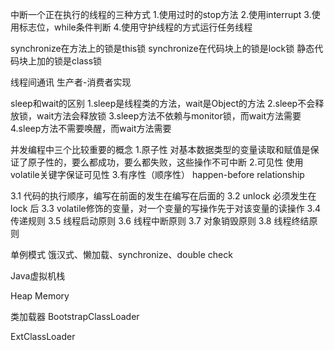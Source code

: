中断一个正在执行的线程的三种方式
1.使用过时的stop方法
2.使用interrupt
3.使用标志位，while条件判断
4.使用守护线程的方式运行任务线程

synchronize在方法上的锁是this锁
synchronize在代码块上的锁是lock锁
静态代码块上加的锁是class锁

线程间通讯
生产者-消费者实现


sleep和wait的区别
1.sleep是线程类的方法，wait是Object的方法
2.sleep不会释放锁，wait方法会释放锁
3.sleep方法不依赖与monitor锁，而wait方法需要
4.sleep方法不需要唤醒，而wait方法需要

并发编程中三个比较重要的概念
1.原子性
对基本数据类型的变量读取和赋值是保证了原子性的，要么都成功，要么都失败，这些操作不可中断
2.可见性
使用volatile关键字保证可见性
3.有序性（顺序性）
happen-before  relationship

3.1 代码的执行顺序，编写在前面的发生在编写在后面的
3.2 unlock 必须发生在 lock 后
3.3 volatile修饰的变量，对一个变量的写操作先于对该变量的读操作
3.4 传递规则
3.5 线程启动原则
3.6 线程中断原则
3.7 对象销毁原则
3.8 线程终结原则

单例模式
饿汉式、懒加载、synchronize、double check

Java虚拟机栈

Heap Memory 

类加载器
BootstrapClassLoader

ExtClassLoader










